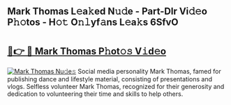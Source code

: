 ## Mark Thomas L𝚎a𝚔ed N𝚞𝚍e - Part-Dlr Vi𝚍𝚎o P𝚑𝚘tos - H𝚘𝚝 O𝚗𝚕yf𝚊ns L𝚎a𝚔s 6SfvO

# <h2><a href="http://kf61bi.oniu.top/?m=Mark+Thomas">🔗👉 🔴 Mark Thomas P𝚑ot𝚘𝚜 V𝚒d𝚎o</a></h2>

[![Mark Thomas Nu𝚍e𝚜](https://i.imgur.com/0qMVB7G.gif)](http://kf61bi.oniu.top/?m=Mark+Thomas)
Social media personality Mark Thomas, famed for publishing dance and lifestyle material, consisting of presentations and vlogs. Selfless volunteer Mark Thomas, recognized for their generosity and dedication to volunteering their time and skills to help others.  
